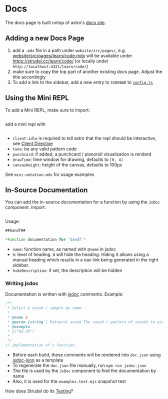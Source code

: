 # Docs

The docs page is built ontop of astro's [docs site](https://github.com/withastro/astro/tree/main/examples/docs).

## Adding a new Docs Page

1. add a `.mdx` file in a path under `website/src/pages/`, e.g. [website/src/pages/learn/code.mdx](https://codeberg.org/uzu/strudel/src/branch/main/website/src/pages/learn/code.mdx) will be available under https://strudel.cc/learn/code/ (or locally under `http://localhost:4321/learn/code/`)
2. make sure to copy the top part of another existing docs page. Adjust the title accordingly
3. To add a link to the sidebar, add a new entry to `SIDEBAR` to [`config.ts`](https://codeberg.org/uzu/strudel/src/branch/main/website/src/config.ts)

## Using the Mini REPL

To add a Mini REPL, make sure to import:

```js

```

add a mini repl with

```jsx

```

- `client:idle` is required to tell astro that the repl should be interactive, see [Client Directive](https://docs.astro.build/en/reference/directives-reference/#client-directives)
- `tune`: be any valid pattern code
- `punchcard`: if added, a punchcard / pianoroll visualization is renderd
- `drawTime`: time window for drawing, defaults to `[0, 4]`
- `canvasHeight`: height of the canvas, defaults to 100px

See `mini-notation.mdx` for usage examples

## In-Source Documentation

You can add the in-source documentation for a function by using the `JsDoc` component. Import:

```js

```

Usage:

```jsx
##bandf##

*Function documentation for `bandf`*
```

- `name`: function name, as named with `@name` in jsdoc
- `h`: level of heading. `0` will hide the heading. Hiding it allows using a manual heading which results in a nav link being generated in the right sidebar.
- `hideDescription`: if set, the description will be hidden

### Writing jsdoc

Documentation is written with [jsdoc](https://jsdoc.app/) comments. Example:

```js
/**
 * Select a sound / sample by name.
 *
 * @name s
 * @param {string | Pattern} sound The sound / pattern of sounds to pick
 * @example
 * s("bd hh")
 *
 */
// implementation of s function
```

- Before each build, these comments will be rendered into `doc.json` using [jsdoc-json](https://www.npmjs.com/package/jsdoc-json) as a template
- To regenerate the `doc.json` file manually, run `npm run jsdoc-json`
- The file is used by the `JsDoc` component to find the documentation by name
- Also, it is used for the `examples.test.mjs` snapshot test

How does Strudel do its [Testing](/technical-manual/testing)?